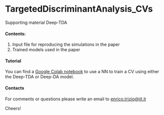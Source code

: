# TargetedDiscriminantAnalysis_CVs
Supporting material Deep-TDA

#### Contents:
  1. Input file for reproducing the simulations in the paper
  2. Trained models used in the paper

#### Tutorial
You can find a [Google Colab notebook](https://colab.research.google.com/drive/1TO7bAkmIznsdfea2i5NXfNtytJrnkkIt?usp=sharing) to use a NN to train a CV using either the Deep-TDA or Deep-DA model.


#### Contacts
For comments or questions please write an email to enrico.trizio@iit.it

Cheers!
